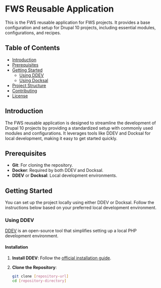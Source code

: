 # FWS Reusable Application

This is the FWS reusable application for FWS projects. It provides a base configuration and setup for Drupal 10 projects, including essential modules, configurations, and recipes.

## Table of Contents

- [Introduction](#introduction)
- [Prerequisites](#prerequisites)
- [Getting Started](#getting-started)
  - [Using DDEV](#using-ddev)
  - [Using Docksal](#using-docksal)
- [Project Structure](#project-structure)
- [Contributing](#contributing)
- [License](#license)

## Introduction

The FWS reusable application is designed to streamline the development of Drupal 10 projects by providing a standardized setup with commonly used modules and configurations. It leverages tools like DDEV and Docksal for local development, making it easy to get started quickly.

## Prerequisites

- **Git**: For cloning the repository.
- **Docker**: Required by both DDEV and Docksal.
- **DDEV** or **Docksal**: Local development environments.

## Getting Started

You can set up the project locally using either DDEV or Docksal. Follow the instructions below based on your preferred local development environment.

### Using DDEV

[DDEV](https://ddev.readthedocs.io/en/stable/) is an open-source tool that simplifies setting up a local PHP development environment.

#### Installation

1. **Install DDEV**: Follow the [official installation guide](https://ddev.readthedocs.io/en/stable/#installation).

2. **Clone the Repository**:

   ```bash
   git clone [repository-url]
   cd [repository-directory]
   ```
